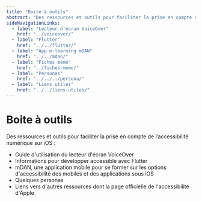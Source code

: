 ```yaml
---
title: "Boite à outils"
abstract: "Des ressources et outils pour faciliter la prise en compte de l’accessibilité numérique sur iOS"
sideNavigationLinks:
  - label: "Lecteur d'écran VoiceOver"
    href: "../voiceover/"
  - label: "Flutter"
    href: "../../flutter/"
  - label: "App m-learning mDAN"
    href: "../../mdan/"
  - label: "Fiches mémo"
    href: "../fiches-memo/"       
  - label: "Personas"
    href: "../../../persona/" 
  - label: "Liens utiles"
    href: "../../liens-utiles/"
---
```


# Boite à outils

Des ressources et outils pour faciliter la prise en compte de l’accessibilité numérique sur iOS :

- Guide d'utilisation du lecteur d'écran VoiceOver
- Informations pour développer accessible avec Flutter
- mDAN, une application mobile pour se former sur les options d'accessibilité des mobiles et des applications sous iOS
- Quelques personas
- Liens vers d'autres ressources dont la page officielle de l'accessibilité d'Apple
